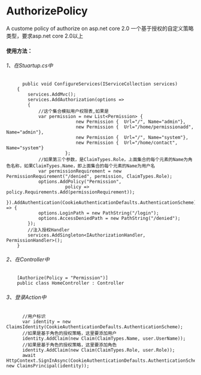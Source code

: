 # AuthorizePolicy
A custome policy of authorize on asp.net core 2.0
一个基于授权的自定义策略类型，要求asp.net core 2.0以上

#### 使用方法：
###### 1、在Stuartup.cs中
          public void ConfigureServices(IServiceCollection services)
        {
            services.AddMvc();
            services.AddAuthorization(options =>
            {
                //这个集合模拟用户权限表,如果是
                var permission = new List<Permission> {
                              new Permission {  Url="/", Name="admin"},
                              new Permission {  Url="/home/permissionadd", Name="admin"},
                              new Permission {  Url="/", Name="system"},
                              new Permission {  Url="/home/contact", Name="system"}
                          };
                //如果第三个参数，是ClaimTypes.Role，上面集合的每个元素的Name为角色名称，如果ClaimTypes.Name，即上面集合的每个元素的Name为用户名
                var permissionRequirement = new PermissionRequirement("/denied", permission, ClaimTypes.Role);
                options.AddPolicy("Permission",
                          policy => policy.Requirements.Add(permissionRequirement));
            }).AddAuthentication(CookieAuthenticationDefaults.AuthenticationScheme).AddCookie(options => {
                options.LoginPath = new PathString("/login");
                options.AccessDeniedPath = new PathString("/denied");
            });
            //注入授权Handler
            services.AddSingleton<IAuthorizationHandler, PermissionHandler>();
        }
###### 2、在Controller中
        [Authorize(Policy = "Permission")]
        public class HomeController : Controller
###### 3、登录Action中
          //用户标识
          var identity = new ClaimsIdentity(CookieAuthenticationDefaults.AuthenticationScheme);
          //如果是基于角色的授权策略，这里要添加用户
          identity.AddClaim(new Claim(ClaimTypes.Name, user.UserName));
          //如果是基于角色的授权策略，这里要添加角色
          identity.AddClaim(new Claim(ClaimTypes.Role, user.Role));
          await HttpContext.SignInAsync(CookieAuthenticationDefaults.AuthenticationScheme, new ClaimsPrincipal(identity));
